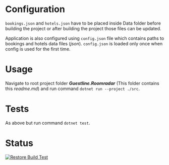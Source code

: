 # Configuration
`bookings.json` and `hotels.json` have to be placed inside Data folder before building the project or after building the project those files can be updated.

Application is also configured using `config.json` file which contains paths to bookings and hotels data files (*json*). `config.json` is loaded only once when config is used for the first time.

# Usage
Navigate to root project folder ***Guestline.Roomradar*** (This folder contains this *readme.md*) and run command `dotnet run --project ./src`.

# Tests
As above but run command `dotnet test`.

# Status
[![Restore Build Test](https://github.com/OKorcz/Guestline.RoomRadar/actions/workflows/dotnet_restore_build_test.yml/badge.svg)](https://github.com/OKorcz/Guestline.RoomRadar/actions/workflows/dotnet_restore_build_test.yml)